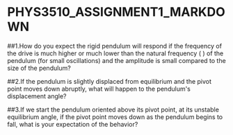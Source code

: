 # PHYS3510_ASSIGNMENT1_MARKDOWN
##1.How do you expect the rigid pendulum will respond if the frequency of the drive is much higher or much lower than the natural frequency (
) of the pendulum (for small oscillations) and the amplitude is small compared to the size of the pendulum?

##2.If the pendulum is slightly displaced from equilibrium and the pivot point moves down abruptly, what will happen to the pendulum's displacement angle?

##3.If we start the pendulum oriented above its pivot point, at its unstable equilibrium angle, if the pivot point moves down as the pendulum begins to fall, what is your expectation of the behavior?
